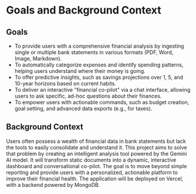 # Goals and Background Context

## Goals

* To provide users with a comprehensive financial analysis by ingesting single or multiple bank statements in various formats (PDF, Word, Image, Markdown).
* To automatically categorize expenses and identify spending patterns, helping users understand where their money is going.
* To offer predictive insights, such as savings projections over 1, 5, and 10-year horizons based on current habits.
* To deliver an interactive "financial co-pilot" via a chat interface, allowing users to ask specific, ad-hoc questions about their finances.
* To empower users with actionable commands, such as budget creation, goal setting, and advanced data exports (e.g., for taxes).

## Background Context

Users often possess a wealth of financial data in bank statements but lack the tools to easily consolidate and understand it. This project aims to solve that problem by creating an intelligent analysis tool powered by the Gemini AI model. It will transform static documents into a dynamic, interactive dashboard and conversational co-pilot. The goal is to move beyond simple reporting and provide users with a personalized, actionable platform to improve their financial health. The application will be deployed on Vercel, with a backend powered by MongoDB.
